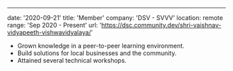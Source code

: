 ---

date: '2020-09-21'
title: 'Member'
company: 'DSV - SVVV'
location: remote
range: 'Sep 2020 - Present'
url: 'https://dsc.community.dev/shri-vaishnav-vidyapeeth-vishwavidyalaya/'

- Grown knowledge in a peer-to-peer learning environment.
- Build solutions for local businesses and the community.
- Attained several technical workshops.
